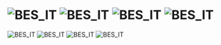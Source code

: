 # ![BES_IT](https://img.shields.io/badge/BES_IT-PIDR++-blue) ![BES_IT](https://img.shields.io/badge/BES_IT-PIDR++-blue) ![BES_IT](https://img.shields.io/badge/BES_IT-PIDR++-blue) ![BES_IT](https://img.shields.io/badge/BES_IT-PIDR++-blue)
![BES_IT](https://img.shields.io/badge/BES_IT-PIDR++-blue) ![BES_IT](https://img.shields.io/badge/BES_IT-PIDR++-blue) ![BES_IT](https://img.shields.io/badge/BES_IT-PIDR++-blue) ![BES_IT](https://img.shields.io/badge/BES_IT-PIDR++-blue)
